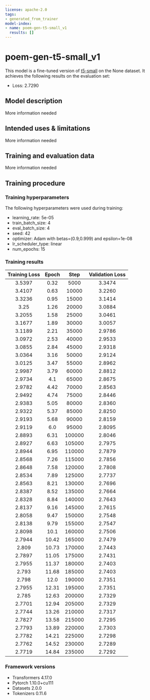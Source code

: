 ```yaml
---
license: apache-2.0
tags:
- generated_from_trainer
model-index:
- name: poem-gen-t5-small_v1
  results: []
---
```


<!-- This model card has been generated automatically according to the information the Trainer had access to. You
should probably proofread and complete it, then remove this comment. -->

# poem-gen-t5-small_v1

This model is a fine-tuned version of [t5-small](https://huggingface.co/t5-small) on the None dataset.
It achieves the following results on the evaluation set:
- Loss: 2.7290

## Model description

More information needed

## Intended uses & limitations

More information needed

## Training and evaluation data

More information needed

## Training procedure

### Training hyperparameters

The following hyperparameters were used during training:
- learning_rate: 5e-05
- train_batch_size: 4
- eval_batch_size: 4
- seed: 42
- optimizer: Adam with betas=(0.9,0.999) and epsilon=1e-08
- lr_scheduler_type: linear
- num_epochs: 15

### Training results

| Training Loss | Epoch | Step   | Validation Loss |
|:-------------:|:-----:|:------:|:---------------:|
| 3.5397        | 0.32  | 5000   | 3.3474          |
| 3.4107        | 0.63  | 10000  | 3.2260          |
| 3.3236        | 0.95  | 15000  | 3.1414          |
| 3.25          | 1.26  | 20000  | 3.0884          |
| 3.2055        | 1.58  | 25000  | 3.0461          |
| 3.1677        | 1.89  | 30000  | 3.0057          |
| 3.1189        | 2.21  | 35000  | 2.9786          |
| 3.0972        | 2.53  | 40000  | 2.9533          |
| 3.0855        | 2.84  | 45000  | 2.9318          |
| 3.0364        | 3.16  | 50000  | 2.9124          |
| 3.0125        | 3.47  | 55000  | 2.8962          |
| 2.9987        | 3.79  | 60000  | 2.8812          |
| 2.9734        | 4.1   | 65000  | 2.8675          |
| 2.9782        | 4.42  | 70000  | 2.8563          |
| 2.9492        | 4.74  | 75000  | 2.8446          |
| 2.9383        | 5.05  | 80000  | 2.8360          |
| 2.9322        | 5.37  | 85000  | 2.8250          |
| 2.9193        | 5.68  | 90000  | 2.8159          |
| 2.9119        | 6.0   | 95000  | 2.8095          |
| 2.8893        | 6.31  | 100000 | 2.8046          |
| 2.8927        | 6.63  | 105000 | 2.7975          |
| 2.8944        | 6.95  | 110000 | 2.7879          |
| 2.8568        | 7.26  | 115000 | 2.7856          |
| 2.8648        | 7.58  | 120000 | 2.7808          |
| 2.8534        | 7.89  | 125000 | 2.7737          |
| 2.8563        | 8.21  | 130000 | 2.7696          |
| 2.8387        | 8.52  | 135000 | 2.7664          |
| 2.8328        | 8.84  | 140000 | 2.7643          |
| 2.8137        | 9.16  | 145000 | 2.7615          |
| 2.8058        | 9.47  | 150000 | 2.7548          |
| 2.8138        | 9.79  | 155000 | 2.7547          |
| 2.8098        | 10.1  | 160000 | 2.7506          |
| 2.7944        | 10.42 | 165000 | 2.7479          |
| 2.809         | 10.73 | 170000 | 2.7443          |
| 2.7897        | 11.05 | 175000 | 2.7431          |
| 2.7955        | 11.37 | 180000 | 2.7403          |
| 2.793         | 11.68 | 185000 | 2.7403          |
| 2.798         | 12.0  | 190000 | 2.7351          |
| 2.7955        | 12.31 | 195000 | 2.7351          |
| 2.785         | 12.63 | 200000 | 2.7329          |
| 2.7701        | 12.94 | 205000 | 2.7329          |
| 2.7744        | 13.26 | 210000 | 2.7317          |
| 2.7827        | 13.58 | 215000 | 2.7295          |
| 2.7793        | 13.89 | 220000 | 2.7303          |
| 2.7782        | 14.21 | 225000 | 2.7298          |
| 2.7762        | 14.52 | 230000 | 2.7289          |
| 2.7719        | 14.84 | 235000 | 2.7292          |


### Framework versions

- Transformers 4.17.0
- Pytorch 1.10.0+cu111
- Datasets 2.0.0
- Tokenizers 0.11.6
